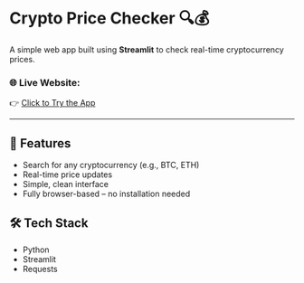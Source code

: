 # Crypto Price Checker 🔍💰

A simple web app built using **Streamlit** to check real-time cryptocurrency prices.

### 🌐 Live Website:
👉 [Click to Try the App](https://crypto-price-checker-72.streamlit.app/)

---

## 🚀 Features
- Search for any cryptocurrency (e.g., BTC, ETH)
- Real-time price updates
- Simple, clean interface
- Fully browser-based – no installation needed
  

## 🛠️ Tech Stack
- Python
- Streamlit
- Requests
